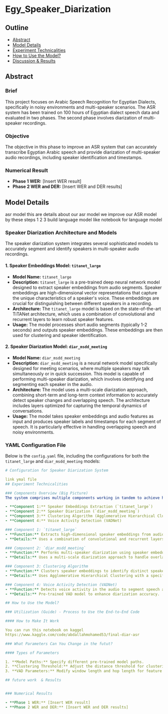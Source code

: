 # Egy_Speaker_Diarization
## Outline
- [Abstract](#abstract)
- [Model Details](#model-details)
- [Experiment Technicalities](#experiment-technicalities)
- [How to Use the Model?](#how-to-use-the-model)
- [Discussion & Results](#discussion--results)

## Abstract

### Brief
This project focuses on Arabic Speech Recognition for Egyptian Dialects, specifically in noisy environments and multi-speaker scenarios. The ASR system has been trained on 100 hours of Egyptian dialect speech data and evaluated in two phases. The second phase involves diarization of multi-speaker recordings.

### Objective
The objective in this phase  to improve an ASR system that can accurately transcribe Egyptian Arabic speech and provide diarization of multi-speaker audio recordings, including speaker identification and timestamps.

### Numerical Result
- **Phase 1 WER:** [Insert WER result]
- **Phase 2 WER and DER:** [Insert WER and DER results]

## Model Details 
 asr model 
this are details  about our  asr model
we improve our ASR model by these steps 
1
2
3
build language  model
like notebook for language model 



### Speaker Diarization Architecture and Models

The speaker diarization system integrates several sophisticated models to accurately segment and identify speakers in multi-speaker audio recordings.

#### 1. Speaker Embeddings Model: `titanet_large`

- **Model Name:** `titanet_large`
- **Description:** `titanet_large` is a pre-trained deep neural network model designed to extract speaker embeddings from audio segments. Speaker embeddings are high-dimensional vector representations that capture the unique characteristics of a speaker's voice. These embeddings are crucial for distinguishing between different speakers in a recording.
- **Architecture:** The `titanet_large` model is based on the state-of-the-art TiTANet architecture, which uses a combination of convolutional and recurrent layers to learn robust speaker features.
- **Usage:** The model processes short audio segments (typically 1-2 seconds) and outputs speaker embeddings. These embeddings are then used for clustering and speaker identification.
#### 2. Speaker Diarization Model: `diar_msdd_meeting`

- **Model Name:** `diar_msdd_meeting`
- **Description:** `diar_msdd_meeting` is a neural network model specifically designed for meeting scenarios, where multiple speakers may talk simultaneously or in quick succession. This model is capable of performing multi-speaker diarization, which involves identifying and segmenting each speaker in the audio.
- **Architecture:** The model uses a multi-scale diarization approach, combining short-term and long-term context information to accurately detect speaker changes and overlapping speech. The architecture includes layers optimized for capturing the temporal dynamics of conversations.
- **Usage:** The model takes speaker embeddings and audio features as input and produces speaker labels and timestamps for each segment of speech. It is particularly effective in handling overlapping speech and noisy environments.
### YAML Configuration File

Below is the `config.yaml` file, including the configurations for both the `titanet_large` and `diar_msdd_meeting` models:

```yaml
# Configuration for Speaker Diarization System

link ymal file
## Experiment Technicalities

### Components Overview (Big Picture)
The system comprises multiple components working in tandem to achieve high-accuracy ASR and diarization:

- **Component 1:** Speaker Embeddings Extraction (`titanet_large`)
- **Component 2:** Speaker Diarization (`diar_msdd_meeting`)
- **Component 3:** Clustering Algorithm (Agglomerative Hierarchical Clustering)
- **Component 4:** Voice Activity Detection (VADNet)

### Component 1: `titanet_large`
- **Function:** Extracts high-dimensional speaker embeddings from audio segments.
- **Details:** Uses a combination of convolutional and recurrent layers to capture speaker-specific features.

### Component 2: `diar_msdd_meeting`
- **Function:** Performs multi-speaker diarization using speaker embeddings and audio features.
- **Details:** Uses a multi-scale diarization approach to handle overlapping speech and noisy environments.

### Component 3: Clustering Algorithm
- **Function:** Clusters speaker embeddings to identify distinct speakers in the audio.
- **Details:** Uses Agglomerative Hierarchical Clustering with a specified distance threshold.

### Component 4: Voice Activity Detection (VADNet)
- **Function:** Detects voice activity in the audio to segment speech and non-speech regions.
- **Details:** Pre-trained VAD model to enhance diarization accuracy.

## How to Use the Model?

### Utilization (Guide) - Process to Use the End-to-End Code

#### How to Make It Work

You can run this notebook on kaggel
https://www.kaggle.com/code/abdallahmohamed53/final-diar-asr

### What Parameters Can You Change in the futut?

#### Types of Parameters

1. **Model Paths:** Specify different pre-trained model paths.
2. **Clustering Threshold:** Adjust the distance threshold for clustering.
3. **VAD Parameters:** Modify window length and hop length for feature extraction.

## future work  & Results


### Numerical Results

- **Phase 1 WER:** [Insert WER result]
- **Phase 2 WER and DER:** [Insert WER and DER results]

